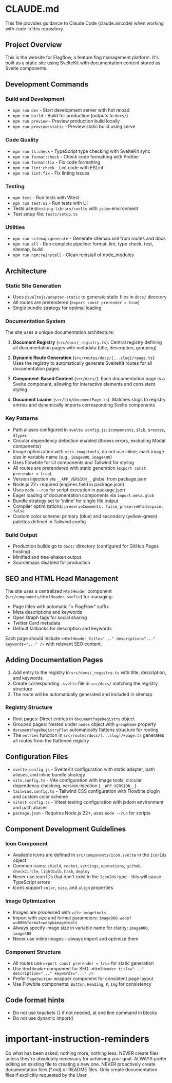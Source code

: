 # CLAUDE.md

This file provides guidance to Claude Code (claude.ai/code) when working with code in this repository.

## Project Overview

This is the website for Flagflow, a feature flag management platform. It's built as a static site using SvelteKit with documentation content stored as Svelte components.

## Development Commands

### Build and Development

- `npm run dev` - Start development server with hot reload
- `npm run build` - Build for production (outputs to `docs/`)
- `npm run preview` - Preview production build locally
- `npm run preview:static` - Preview static build using serve

### Code Quality

- `npm run ts:check` - TypeScript type checking with SvelteKit sync
- `npm run format:check` - Check code formatting with Prettier
- `npm run format:fix` - Fix code formatting
- `npm run lint:check` - Lint code with ESLint
- `npm run lint:fix` - Fix linting issues

### Testing

- `npm test` - Run tests with Vitest
- `npm run test:ui` - Run tests with UI
- Tests use `@testing-library/svelte` with `jsdom` environment
- Test setup file: `tests/setup.ts`

### Utilities

- `npm run sitemap:generate` - Generate sitemap.xml from routes and docs
- `npm run all` - Run complete pipeline: format, lint, type check, test, sitemap, build
- `npm run npm:reinstall` - Clean reinstall of node_modules

## Architecture

### Static Site Generation

- Uses `@sveltejs/adapter-static` to generate static files in `docs/` directory
- All routes are prerendered (`export const prerender = true`)
- Single bundle strategy for optimal loading

### Documentation System

The site uses a unique documentation architecture:

1. **Document Registry** (`src/docs/_registry.ts`): Central registry defining all documentation pages with metadata (title, description, grouping)

2. **Dynamic Route Generation** (`src/routes/docs/[...slug]/+page.ts`): Uses the registry to automatically generate SvelteKit routes for all documentation pages

3. **Component-Based Content** (`src/docs/`): Each documentation page is a Svelte component, allowing for interactive elements and consistent styling

4. **Document Loader** (`src/lib/documentPage.ts`): Matches slugs to registry entries and dynamically imports corresponding Svelte components

### Key Patterns

- Path aliases configured in `svelte.config.js`: `$components`, `$lib`, `$routes`, `$types`
- Circular dependency detection enabled (throws errors, excluding Modal components)
- Image optimization with `vite-imagetools`, do not use inline, mark image size in variable name (e.g., `image800`, `image400`)
- Uses Flowbite for UI components and Tailwind for styling
- All routes are prerendered with static generation (`export const prerender = true`)
- Version injection via `__APP_VERSION__` global from package.json
- Node.js 22+ required (engines field in package.json)
- Uses `node --run` for script execution in package.json
- Eager loading of documentation components via `import.meta.glob`
- Bundle strategy set to 'inline' for single file output
- Compiler optimizations: `preserveComments: false`, `preserveWhitespace: false`
- Custom color scheme: primary (blue) and secondary (yellow-green) palettes defined in Tailwind config

### Build Output

- Production builds go to `docs/` directory (configured for GitHub Pages hosting)
- Minified and tree-shaken output
- Sourcemaps disabled for production

## SEO and HTML Head Management

The site uses a centralized `HtmlHeader` component (`src/components/HtmlHeader.svelte`) for managing:

- Page titles with automatic "• FlagFlow" suffix
- Meta descriptions and keywords
- Open Graph tags for social sharing
- Twitter Card metadata
- Default fallbacks for description and keywords

Each page should include `<HtmlHeader title="..." description="..." keywords="..." />` with relevant SEO content.

## Adding Documentation Pages

1. Add entry to the registry in `src/docs/_registry.ts` with title, description, and keywords
2. Create corresponding `.svelte` file in `src/docs/` matching the registry structure
3. The route will be automatically generated and included in sitemap

### Registry Structure

- Root pages: Direct entries in `documentPageRegistry` object
- Grouped pages: Nested under `nodes` object with `groupName` property
- `documentPageRegistryFlat` automatically flattens structure for routing
- The `entries` function in `src/routes/docs/[...slug]/+page.ts` generates all routes from the flattened registry

## Configuration Files

- `svelte.config.js` - SvelteKit configuration with static adapter, path aliases, and inline bundle strategy
- `vite.config.ts` - Vite configuration with image tools, circular dependency checking, version injection (`__APP_VERSION__`)
- `tailwind.config.ts` - Tailwind CSS configuration with Flowbite plugin and custom color scheme
- `vitest.config.ts` - Vitest testing configuration with jsdom environment and path aliases
- `package.json` - Requires Node.js 22+, uses `node --run` for scripts

## Component Development Guidelines

### Icon Component

- Available icons are defined in `src/components/Icon.svelte` in the `IconIds` object
- Common icons: `shield`, `rocket`, `settings`, `operations`, `github`, `checkCircle`, `lightbulb`, `hash`, `deploy`
- Never use icon IDs that don't exist in the `IconIds` type - this will cause TypeScript errors
- Icons support `color`, `size`, and `align` properties

### Image Optimization

- Images are processed with `vite-imagetools`
- Import with size and format parameters: `image800.webp?w=800&format=webp&imagetools`
- Always specify image size in variable name for clarity: `image800`, `image400`
- Never use inline images - always import and optimize them

### Component Structure

- All routes use `export const prerender = true` for static generation
- Use `HtmlHeader` component for SEO: `<HtmlHeader title="..." description="..." keywords="..." />`
- Prefer `PageSection` wrapper component for consistent page layout
- Use Flowbite components: `Button`, `Heading`, `P`, `Img` for consistency

## Code format hints

- Do not use brackets {} if not needed, at one line command in blocks
- Do not use dynamic import()

# important-instruction-reminders

Do what has been asked; nothing more, nothing less.
NEVER create files unless they're absolutely necessary for achieving your goal.
ALWAYS prefer editing an existing file to creating a new one.
NEVER proactively create documentation files (\*.md) or README files. Only create documentation files if explicitly requested by the User.
